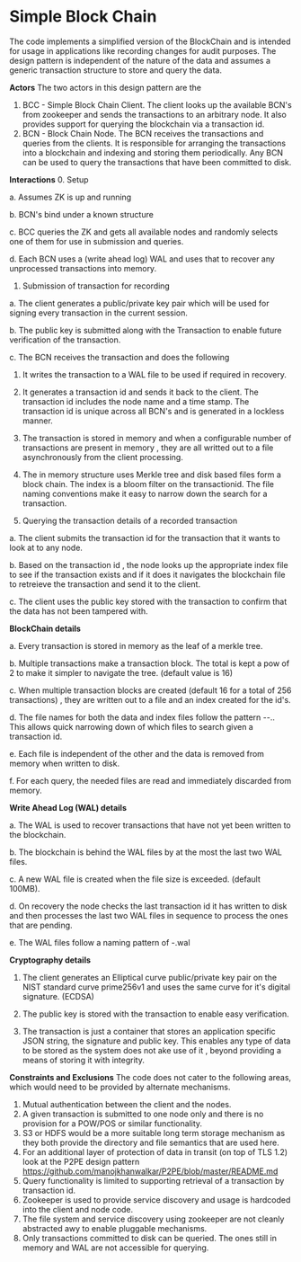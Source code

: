 # **Simple Block Chain**


The code implements a simplified version of the BlockChain and is intended for usage in applications like recording changes for audit purposes. 
The design pattern is independent of the nature of the data and assumes a generic transaction structure to store and query the data. 

**Actors**
The two actors in this design pattern are the 
1. BCC - Simple Block Chain Client. The client looks up the available BCN's from zookeeper and sends the transactions to an arbitrary node. It also provides support for querying the blockchain via a transaction id. 
2. BCN -  Block Chain Node. The BCN receives the transactions and queries from the clients. It is responsible for arranging the transactions into a blockchain and indexing and storing them periodically. Any BCN can be used to query the transactions that have been committed to disk.

**Interactions**
0. Setup 
   
a. Assumes ZK is up and running 
   
b. BCN's bind under a known structure 
   
c. BCC queries the ZK and gets all available nodes and randomly selects one of them for use in submission and queries.
   
d. Each BCN uses a (write ahead log) WAL and uses that to recover any unprocessed transactions into memory. 

1. Submission of transaction for recording 
   
a. The client generates a public/private key pair which will be used for signing every transaction in the current session. 
    
b. The  public key is submitted along with the Transaction to enable future verification of the transaction.
    
c. The BCN receives the transaction and does the following 
        
1. It writes the transaction to a WAL file to be used if required in recovery.
   
2. It generates a transaction id and sends it back to the client. The transaction id includes the node name and a time stamp. The transaction id is unique across all BCN's and is generated in a lockless manner. 
   
3. The transaction is stored in memory and when a configurable number of transactions are present in memory , they are all writted out to a file asynchronously from the client processing.
   
4. The in memory structure uses Merkle tree and disk based files form a block chain. The index is a bloom filter on the transactionid. The file naming conventions make it easy to narrow down the search for a transaction.


2. Querying the transaction details of a recorded transaction
   
a. The client submits the transaction id for the transaction that it wants to look at to any node.
    
b. Based on the transaction id , the node looks up the appropriate index file to see if the transaction exists and if it does it navigates the blockchain file to retreieve the transaction and send it to the client.
   
c. The client uses the public key stored with the transaction to confirm that the data has not been tampered with.

**BlockChain details**

a. Every transaction is stored in memory as the leaf of a merkle tree. 
   
b. Multiple transactions make a transaction block. The total is kept a pow of 2 to make it simpler to navigate the tree. (default value is 16)
   
c. When multiple transaction blocks are created (default 16 for a total of 256 transactions) , they are written out to a file and an index created for the id's.
   
d. The file names for both the data and index files follow the pattern <node name>-<start>-<end>.<extension>. This allows quick narrowing down of which files to search given a transaction id. 
   
e. Each file is independent of the other and the data is removed from memory when written to disk. 
   
f. For each query, the needed files are read and immediately discarded from memory.  

**Write Ahead Log (WAL) details**

a. The WAL is used to recover transactions that have not yet been written to the blockchain.

b. The blockchain is behind the WAL files by at the most the last two WAL files. 

c. A new WAL file is created when the file size is exceeded. (default 100MB). 

d. On recovery the node checks the last transaction id it has written to disk and then processes the last two WAL files in sequence to process the ones that are pending.

e. The WAL files follow a naming pattern of <node name>-<time>.wal


**Cryptography details**

1. The client generates an Elliptical curve public/private key pair on the NIST standard curve prime256v1 and uses the same curve for it's digital signature. (ECDSA)

2. The public key is stored with the transaction to enable easy verification.
   
3. The transaction is just a container that stores an application specific JSON string, the signature and public key. This enables any type of data to be stored as the system does not ake use of it , beyond providing a means of storing it with integrity.

**Constraints and Exclusions**
The code does not cater to the following areas, which would need to be provided by alternate mechanisms.
1. Mutual authentication between the client and the nodes.
2. A given transaction is submitted to one node only and there is no provision for a POW/POS or similar functionality.
3. S3 or HDFS would be a more suitable long term storage mechanism as they both provide the directory and file semantics that are used here.
4. For an additional layer of protection of data in transit (on top of TLS 1.2) look at the P2PE design pattern https://github.com/manojkhanwalkar/P2PE/blob/master/README.md
5. Query functionality is limited to supporting retrieval of a transaction by transaction id. 
6. Zookeeper is used to provide service discovery and usage is hardcoded into the client and node code.
7. The file system and service discovery using zookeeper are not cleanly abstracted awy to enable pluggable mechanisms.
8. Only transactions committed to disk can be queried. The ones still in memory and WAL are not accessible for querying.